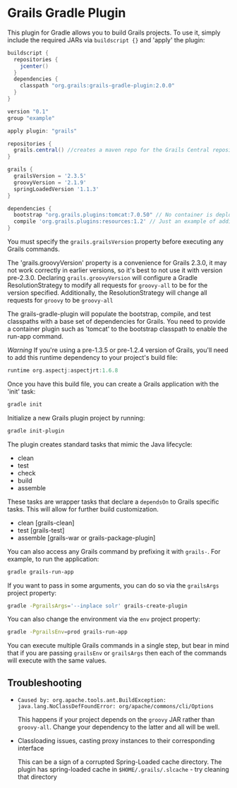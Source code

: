# Grails Gradle Plugin

This plugin for Gradle allows you to build Grails projects. To use it, simply include the required JARs via `buildscript {}` and 'apply' the plugin:

```groovy
buildscript {
  repositories {
    jcenter()
  }
  dependencies {
    classpath "org.grails:grails-gradle-plugin:2.0.0"
  }
}

version "0.1"
group "example"

apply plugin: "grails"

repositories {
  grails.central() //creates a maven repo for the Grails Central repository (Core libraries and plugins)
}

grails {
  grailsVersion = '2.3.5'
  groovyVersion = '2.1.9'
  springLoadedVersion '1.1.3'
}

dependencies {
  bootstrap "org.grails.plugins:tomcat:7.0.50" // No container is deployed by default, so add this
  compile 'org.grails.plugins:resources:1.2' // Just an example of adding a Grails plugin
}
```
You must specify the `grails.grailsVersion` property before executing any Grails commands.

The 'grails.groovyVersion' property is a convenience for Grails 2.3.0, it may not work correctly in earlier
versions, so it's best to not use it with version pre-2.3.0. Declaring `grails.groovyVersion` will configure a Gradle ResolutionStrategy to modify all requests for `groovy-all` to be
for the version specified. Additionally, the ResolutionStrategy will change all requests for `groovy` to be `groovy-all`

The grails-gradle-plugin will populate the bootstrap, compile, and test classpaths with a base set of dependencies for Grails.
You need to provide a container plugin such as 'tomcat' to the bootstrap classpath to enable the run-app command.

*Warning* If you're using a pre-1.3.5 or pre-1.2.4 version of Grails, you'll need to add this runtime dependency to your project's build file:
```groovy
runtime org.aspectj:aspectjrt:1.6.8
```

Once you have this build file, you can create a Grails application with the 'init' task:
```sh
gradle init
```

Initialize a new Grails plugin project by running:
```sh
gradle init-plugin
```

The plugin creates standard tasks that mimic the Java lifecycle:

* clean
* test
* check
* build
* assemble

These tasks are wrapper tasks that declare a `dependsOn` to Grails specific tasks. This will allow for further build customization.

* clean [grails-clean]
* test [grails-test]
* assemble [grails-war or grails-package-plugin]

You can also access any Grails command by prefixing it with `grails-`. For example, to run the application:
```sh
gradle grails-run-app
```
If you want to pass in some arguments, you can do so via the `grailsArgs` project property:
```sh
gradle -PgrailsArgs='--inplace solr' grails-create-plugin
```
You can also change the environment via the `env` project property:
```sh
gradle -PgrailsEnv=prod grails-run-app
```
You can execute multiple Grails commands in a single step, but bear in mind that if you are passing `grailsEnv` or `grailsArgs` then each of the
commands will execute with the same values.

## Troubleshooting

* `Caused by: org.apache.tools.ant.BuildException: java.lang.NoClassDefFoundError: org/apache/commons/cli/Options`

  This happens if your project depends on the `groovy` JAR rather than `groovy-all`. Change your dependency to the latter and all will be well.

* Classloading issues, casting proxy instances to their corresponding interface

  This can be a sign of a corrupted Spring-Loaded cache directory.  The plugin has spring-loaded cache in `$HOME/.grails/.slcache` - try cleaning that directory
